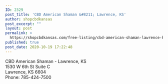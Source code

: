 ```yaml
---
ID: 2329
post_title: 'CBD American Shaman &#8211; Lawrence, KS'
author: shopcbdkansas
post_excerpt: ""
layout: post
permalink: >
  https://shopcbdkansas.com/free-listing/cbd-american-shaman-lawrence-ks/
published: true
post_date: 2020-10-19 17:22:48
---
```

<!-- wp:paragraph -->
<p>CBD American Shaman - Lawrence, KS <br>1530 W 6th St Suite C <br>Lawrence, KS 6604 <br>Phone: 785-424-7500 </p>
<!-- /wp:paragraph -->

<!-- wp:block {"ref":2251} /-->